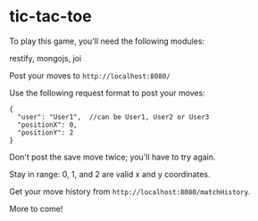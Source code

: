 # tic-tac-toe

To play this game, you'll need the following modules:

restify, mongojs, joi

Post your moves to ```http://localhost:8080/```

Use the following request format to post your moves:
```
{
  "user": "User1",  //can be User1, User2 or User3
  "positionX": 0,
  "positionY": 2
}
```
Don't post the save move twice; you'll have to try again.

Stay in range: 0, 1, and 2 are valid x and y coordinates.

Get your move history from ```http://localhost:8080/matchHistory```.

More to come!
